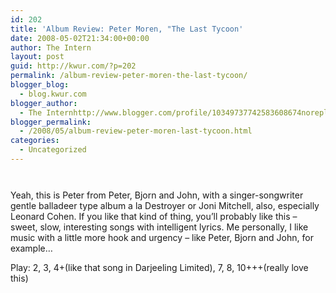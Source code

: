 ```yaml
---
id: 202
title: 'Album Review: Peter Moren, "The Last Tycoon'
date: 2008-05-02T21:34:00+00:00
author: The Intern
layout: post
guid: http://kwur.com/?p=202
permalink: /album-review-peter-moren-the-last-tycoon/
blogger_blog:
  - blog.kwur.com
blogger_author:
  - The Internhttp://www.blogger.com/profile/10349737742583608674noreply@blogger.com
blogger_permalink:
  - /2008/05/album-review-peter-moren-last-tycoon.html
categories:
  - Uncategorized
---
```

<div class="pf-content">
  <p>
    <a onblur="try {parent.deselectBloggerImageGracefully();} catch(e) {}" href="http://www.kwur.com/blog/uploaded_images/peter_moren-771005.jpg"><img style="margin: 0px auto 10px; display: block; text-align: center; cursor: pointer;" src="http://www.kwur.com/blog/uploaded_images/peter_moren-771003.jpg" alt="" border="0" /></a><br />Yeah, this is Peter from Peter, Bjorn and John, with a singer-songwriter gentle balladeer type album a la Destroyer or Joni Mitchell, also, especially Leonard Cohen. If you like that kind of thing, you’ll probably like this – sweet, slow, interesting songs with intelligent lyrics. Me personally, I like music with a little more hook and urgency – like Peter, Bjorn and John, for example…
  </p>
  
  <p>
    Play: 2, 3, 4+(like that song in Darjeeling Limited), 7, 8, 10+++(really love this)
  </p>
</div>